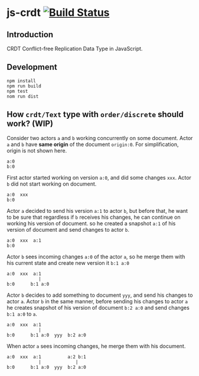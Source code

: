 # js-crdt [![Build Status](https://travis-ci.org/widmogrod/js-crdt.svg?branch=master)](https://travis-ci.org/widmogrod/js-crdt)
## Introduction
CRDT Conflict-free Replication Data Type in JavaScript.

## Development
```
npm install
npm run build
npm test
nom run dist
```

## How `crdt/Text` type with `order/discrete` should work? (WIP)
Consider two actors `a` and `b` working concurrently on some document.
Actor `a` and `b` have __same origin__ of the document `origin:0`.
For simplification, origin is not shown here.

```
a:0
b:0
```

First actor started working on version `a:0`, and did some changes `xxx`.
Actor `b` did not start working on document.
```
a:0  xxx
b:0
```

Actor `a` decided to send his version `a:1` to actor `b`,
but before that, he want to be sure that regardless if `b` receives his changes, he can continue on working his version of document. 
so he created a snapshot `a:1` of his version of document and send changes to actor `b`.

```
a:0  xxx  a:1 
b:0
```

Actor `b` sees incoming changes `a:0` of the actor `a`,
so he merge them with his current state and create new version it `b:1 a:0`
```
a:0  xxx  a:1 
            |             
b:0      b:1 a:0
```

Actor `b` decides to add something to document `yyy`, and send his changes to actor `a`.
Actor `b` in the same manner, before sending his changes to actor `a` 
he creates snapshot of his version of document `b:2 a:0` and send changes `b:1 a:0` to `a`.

```
a:0  xxx  a:1          
            |             
b:0      b:1 a:0  yyy  b:2 a:0
```

When actor `a` sees incoming changes, he merge them with his document.
```
a:0  xxx  a:1          a:2 b:1
            |             |
b:0      b:1 a:0  yyy  b:2 a:0
```
